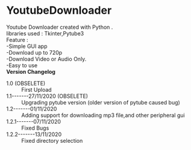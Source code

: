 # YoutubeDownloader
Youtube Downloader created with Python .
<br>libraries used : Tkinter,Pytube3
<br>Feature : <br>-Simple GUI app
              <br>-Download up to 720p 
              <br>-Download Video or Audio Only.
              <br>-Easy to use
<br>
<b>Version Changelog</b>
<dl>
  <dt>1.0 (OBSELETE)</dt>
  <dd>First Upload</dd>
  <dt>1.1-------27/11/2020 (OBSELETE)</dt>
  <dd>Upgrading pytube version (older version of pytube caused bug)</dd>
  <dt>1.2-------01/11/2020</dt>
  <dd>Adding support for downloading mp3 file,and other peripheral gui</dd>
  <dt>1.2.1-------07/11/2020</dt>
  <dd>Fixed Bugs</dd>
  <dt>1.2.2-------13/11/2020</dt>
  <dd>Fixed directory selection<dd>
</dl>
